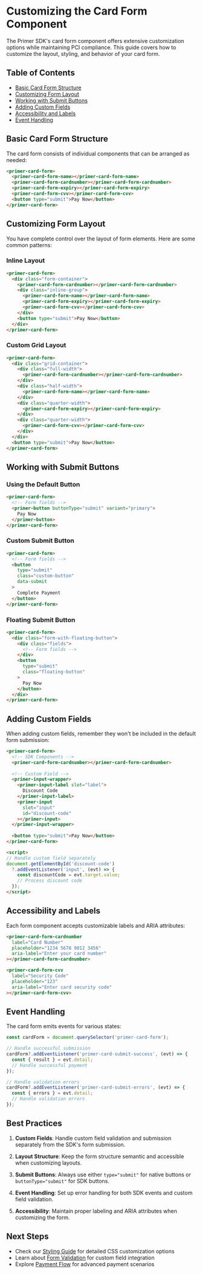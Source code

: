 # Customizing the Card Form Component

The Primer SDK's card form component offers extensive customization options while maintaining PCI compliance. This guide covers how to customize the layout, styling, and behavior of your card form.

## Table of Contents
- [Basic Card Form Structure](#basic-card-form-structure)
- [Customizing Form Layout](#customizing-form-layout)
- [Working with Submit Buttons](#working-with-submit-buttons)
- [Adding Custom Fields](#adding-custom-fields)
- [Accessibility and Labels](#accessibility-and-labels)
- [Event Handling](#event-handling)

## Basic Card Form Structure

The card form consists of individual components that can be arranged as needed:

```html
<primer-card-form>
  <primer-card-form-name></primer-card-form-name>
  <primer-card-form-cardnumber></primer-card-form-cardnumber>
  <primer-card-form-expiry></primer-card-form-expiry>
  <primer-card-form-cvv></primer-card-form-cvv>
  <button type="submit">Pay Now</button>
</primer-card-form>
```

## Customizing Form Layout

You have complete control over the layout of form elements. Here are some common patterns:

### Inline Layout

```html
<primer-card-form>
  <div class="form-container">
    <primer-card-form-cardnumber></primer-card-form-cardnumber>
    <div class="inline-group">
      <primer-card-form-name></primer-card-form-name>
      <primer-card-form-expiry></primer-card-form-expiry>
      <primer-card-form-cvv></primer-card-form-cvv>
    </div>
    <button type="submit">Pay Now</button>
  </div>
</primer-card-form>
```

### Custom Grid Layout

```html
<primer-card-form>
  <div class="grid-container">
    <div class="full-width">
      <primer-card-form-cardnumber></primer-card-form-cardnumber>
    </div>
    <div class="half-width">
      <primer-card-form-name></primer-card-form-name>
    </div>
    <div class="quarter-width">
      <primer-card-form-expiry></primer-card-form-expiry>
    </div>
    <div class="quarter-width">
      <primer-card-form-cvv></primer-card-form-cvv>
    </div>
  </div>
  <button type="submit">Pay Now</button>
</primer-card-form>
```

## Working with Submit Buttons

### Using the Default Button

```html
<primer-card-form>
  <!-- Form fields -->
  <primer-button buttonType="submit" variant="primary">
    Pay Now
  </primer-button>
</primer-card-form>
```

### Custom Submit Button

```html
<primer-card-form>
  <!-- Form fields -->
  <button 
    type="submit"
    class="custom-button"
    data-submit
  >
    Complete Payment
  </button>
</primer-card-form>
```

### Floating Submit Button

```html
<primer-card-form>
  <div class="form-with-floating-button">
    <div class="fields">
      <!-- Form fields -->
    </div>
    <button 
      type="submit"
      class="floating-button"
    >
      Pay Now
    </button>
  </div>
</primer-card-form>
```

## Adding Custom Fields

When adding custom fields, remember they won't be included in the default form submission:

```html
<primer-card-form>
  <!-- SDK Components -->
  <primer-card-form-cardnumber></primer-card-form-cardnumber>
  
  <!-- Custom Field -->
  <primer-input-wrapper>
    <primer-input-label slot="label">
      Discount Code
    </primer-input-label>
    <primer-input 
      slot="input" 
      id="discount-code"
    ></primer-input>
  </primer-input-wrapper>
  
  <button type="submit">Pay Now</button>
</primer-card-form>

<script>
// Handle custom field separately
document.getElementById('discount-code')
  ?.addEventListener('input', (evt) => {
    const discountCode = evt.target.value;
    // Process discount code
  });
</script>
```

## Accessibility and Labels

Each form component accepts customizable labels and ARIA attributes:

```html
<primer-card-form-cardnumber
  label="Card Number"
  placeholder="1234 5678 9012 3456"
  aria-label="Enter your card number"
></primer-card-form-cardnumber>

<primer-card-form-cvv
  label="Security Code"
  placeholder="123"
  aria-label="Enter card security code"
></primer-card-form-cvv>
```

## Event Handling

The card form emits events for various states:

```javascript
const cardForm = document.querySelector('primer-card-form');

// Handle successful submission
cardForm?.addEventListener('primer-card-submit-success', (evt) => {
  const { result } = evt.detail;
  // Handle successful payment
});

// Handle validation errors
cardForm?.addEventListener('primer-card-submit-errors', (evt) => {
  const { errors } = evt.detail;
  // Handle validation errors
});
```

## Best Practices

1. **Custom Fields**: Handle custom field validation and submission separately from the SDK's form submission.

2. **Layout Structure**: Keep the form structure semantic and accessible when customizing layouts.

3. **Submit Buttons**: Always use either `type="submit"` for native buttons or `buttonType="submit"` for SDK buttons.

4. **Event Handling**: Set up error handling for both SDK events and custom field validation.

5. **Accessibility**: Maintain proper labeling and ARIA attributes when customizing the form.

## Next Steps

- Check our [Styling Guide](/docs/styling) for detailed CSS customization options
- Learn about [Form Validation](/docs/validation) for custom field integration
- Explore [Payment Flow](/docs/payment-flow) for advanced payment scenarios